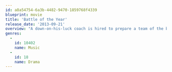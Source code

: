 ```yaml
---
id: a8a54754-6a3b-4482-9470-1859768f4339
blueprint: movie
title: 'Battle of the Year'
release_date: '2013-09-21'
overview: "A down-on-his-luck coach is hired to prepare a team of the best American dancers for an international tournament that attracts all the best crews from around the world, but the Americans haven't won in fifteen years."
genres:
  -
    id: 10402
    name: Music
  -
    id: 18
    name: Drama
---
```

